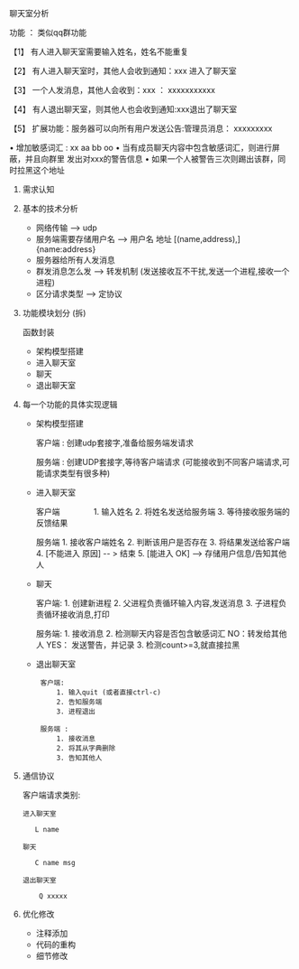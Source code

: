 聊天室分析

功能 ： 类似qq群功能

【1】 有人进入聊天室需要输入姓名，姓名不能重复

【2】 有人进入聊天室时，其他人会收到通知：xxx 进入了聊天室

【3】 一个人发消息，其他人会收到：xxx ： xxxxxxxxxxx

【4】 有人退出聊天室，则其他人也会收到通知:xxx退出了聊天室

【5】 扩展功能：服务器可以向所有用户发送公告:管理员消息： xxxxxxxxx

•	增加敏感词汇 : xx aa bb oo
•	当有成员聊天内容中包含敏感词汇，则进行屏蔽，并且向群里 发出对xxx的警告信息
•	如果一个人被警告三次则踢出该群，同时拉黑这个地址


1. 需求认知

2. 基本的技术分析

    * 网络传输  --> udp
    * 服务端需要存储用户名 -->  用户名  地址  [(name,address),]  {name:address}
    * 服务器给所有人发消息
    * 群发消息怎么发 --> 转发机制  (发送接收互不干扰,发送一个进程,接收一个进程)
    * 区分请求类型 --> 定协议

3. 功能模块划分  (拆)

   函数封装

   * 架构模型搭建
   * 进入聊天室
   * 聊天
   * 退出聊天室

4.  每一个功能的具体实现逻辑

    * 架构模型搭建

       客户端 : 创建udp套接字,准备给服务端发请求

       服务端 : 创建UDP套接字,等待客户端请求
       (可能接收到不同客户端请求,可能请求类型有很多种)


    * 进入聊天室

       客户端　
       　　　1. 输入姓名
            2. 将姓名发送给服务端
            3. 等待接收服务端的反馈结果

       服务端
            1. 接收客户端姓名
            2. 判断该用户是否存在
            3. 将结果发送给客户端
            4. [不能进入 原因] -- > 结束
            5. [能进入 OK] --> 存储用户信息/告知其他人


    * 聊天

        客户端:
            1. 创建新进程
            2. 父进程负责循环输入内容,发送消息
            3. 子进程负责循环接收消息,打印


        服务端:
            1. 接收消息
            2. 检测聊天内容是否包含敏感词汇
               NO：转发给其他人
               YES： 发送警告，并记录
            3. 检测count>=3,就直接拉黑

    * 退出聊天室

           客户端:
               1. 输入quit (或者直接ctrl-c)
               2. 告知服务端
               3. 进程退出

           服务端 :
               1. 接收消息
               2. 将其从字典删除
               3. 告知其他人



5. 通信协议

   客户端请求类别:

       进入聊天室

          L name

       聊天

          C name msg

       退出聊天室

           Q xxxxx


6. 优化修改
    * 注释添加
    * 代码的重构
    * 细节修改

